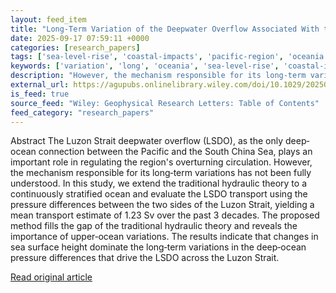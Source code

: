 ```yaml
---
layout: feed_item
title: "Long‐Term Variation of the Deepwater Overflow Associated With the Sea Level Change Across the Luzon Strait"
date: 2025-09-17 07:59:11 +0000
categories: [research_papers]
tags: ['sea-level-rise', 'coastal-impacts', 'pacific-region', 'oceania']
keywords: ['variation', 'long', 'oceania', 'sea-level-rise', 'coastal-impacts', 'term', 'pacific-region']
description: "However, the mechanism responsible for its long‐term variations has not been fully understood"
external_url: https://agupubs.onlinelibrary.wiley.com/doi/10.1029/2025GL116168?af=R
is_feed: true
source_feed: "Wiley: Geophysical Research Letters: Table of Contents"
feed_category: "research_papers"
---
```


Abstract The Luzon Strait deepwater overflow (LSDO), as the only deep‐ocean connection between the Pacific and the South China Sea, plays an important role in regulating the region's overturning circulation. However, the mechanism responsible for its long‐term variations has not been fully understood. In this study, we extend the traditional hydraulic theory to a continuously stratified ocean and evaluate the LSDO transport using the pressure differences between the two sides of the Luzon Strait, yielding a mean transport estimate of 1.23 Sv over the past 3 decades. The proposed method fills the gap of the traditional hydraulic theory and reveals the importance of upper‐ocean variations. The results indicate that changes in sea surface height dominate the long‐term variations in the deep‐ocean pressure differences that drive the LSDO across the Luzon Strait.

[Read original article](https://agupubs.onlinelibrary.wiley.com/doi/10.1029/2025GL116168?af=R)
